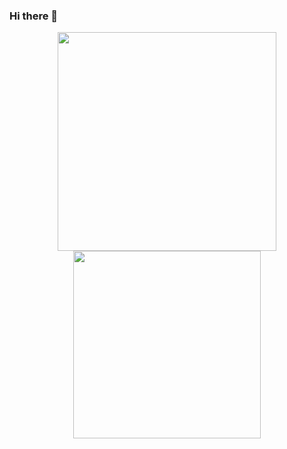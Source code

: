 ### Hi there 👋

<!--
**JeonB/JeonB** is a ✨ _special_ ✨ repository because its `README.md` (this file) appears on your GitHub profile.
- 🔭 I’m currently working on ...
- 🌱 I’m currently learning ...
- 👯 I’m looking to collaborate on ...
- 🤔 I’m looking for help with ...
- 💬 Ask me about ...
- 📫 How to reach me: ...
- 😄 Pronouns: ...
- ⚡ Fun fact: ...
-->
<!-- ![Anurag's GitHub stats](https://github-readme-stats.vercel.app/api?username=JeonB&hide=contribs,prs)  -->
<div align = "center">
  <img  width = "350px" src="https://github-readme-stats.vercel.app/api?username=JeonB&theme=buefy"/>
  <img  width = "300px" src="https://github-readme-stats.vercel.app/api/top-langs/?username=JeonB&layout=compact&theme=tokyonight" />
</div>
 

